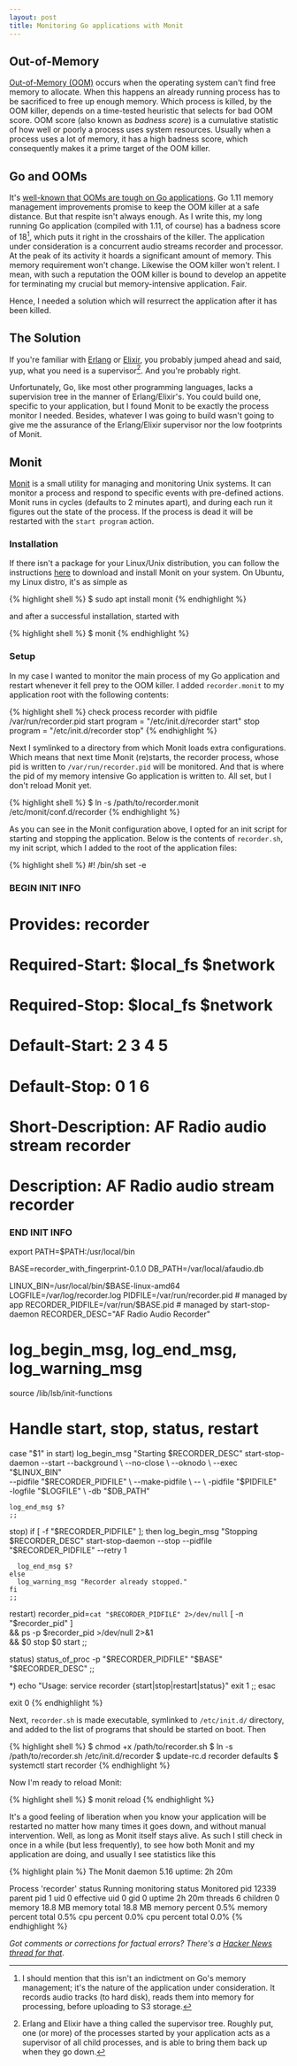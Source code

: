 ```yaml
---
layout: post
title: Monitoring Go applications with Monit
---
```


## Out-of-Memory

[Out-of-Memory (OOM)][OOM] occurs when the operating system can't find free
memory to allocate. When this happens an already running process has to be
sacrificed to free up enough memory. Which process is killed, by the OOM killer,
depends on a time-tested heuristic that selects for bad OOM score. OOM score
(also known as _badness score_) is a cumulative statistic of how well or poorly
a process uses system resources.  Usually when a process uses a lot of memory,
it has a high badness score, which consequently makes it a prime target of the
OOM killer.

## Go and OOMs

It's [well-known that OOMs are tough on Go applications][GoOOM]. Go 1.11 memory
management improvements promise to keep the OOM killer at a safe distance. But
that respite isn't always enough. As I write this, my long running Go
application (compiled with 1.11, of course) has a badness score of
18[^fn-oom_score], which puts it right in the crosshairs of the killer. The
application under consideration is a concurrent audio streams recorder and
processor.  At the peak of its activity it hoards a significant amount of
memory. This memory requirement won't change. Likewise the OOM killer won't
relent. I mean, with such a reputation the OOM killer is bound to develop an
appetite for terminating my crucial but memory-intensive application. Fair.

Hence, I needed a solution which will resurrect the application after it has
been killed.

## The Solution

If you're familiar with [Erlang] or [Elixir], you probably jumped ahead and
said, yup, what you need is a supervisor[^fn-beam_otp_supervisor].  And you're
probably right.

Unfortunately, Go, like most other programming languages, lacks a supervision
tree in the manner of Erlang/Elixir's. You could build one, specific to your
application, but I found Monit to be exactly the process monitor I needed.
Besides, whatever I was going to build wasn't going to give me the assurance of
the Erlang/Elixir supervisor nor the low footprints of Monit.

## Monit

[Monit] is a small utility for managing and monitoring Unix systems. It can
monitor a process and respond to specific events with pre-defined actions. Monit
runs in cycles (defaults to 2 minutes apart), and during each run it figures out
the state of the process. If the process is dead it will be restarted with the
`start program` action.

### Installation

If there isn't a package for your Linux/Unix distribution, you can follow the
instructions [here][MonitDownload] to download and install Monit on your system.
On Ubuntu, my Linux distro, it's as simple as

{% highlight shell %} $ sudo apt install monit {% endhighlight %}

and after a successful installation, started with

{% highlight shell %}
$ monit
{% endhighlight %}

### Setup

In my case I wanted to monitor the main process of my Go application and restart
whenever it fell prey to the OOM killer. I added `recorder.monit` to my
application root with the following contents:

{% highlight shell %}
check process recorder with pidfile /var/run/recorder.pid
  start program = "/etc/init.d/recorder start"
  stop program = "/etc/init.d/recorder stop"
{% endhighlight %}

Next I symlinked to a directory from which Monit loads extra configurations.
Which means that next time Monit (re)starts, the recorder process, whose pid is
written to `/var/run/recorder.pid` will be monitored. And that is where the pid
of my memory intensive Go application is written to. All set, but I don't reload
Monit yet.

{% highlight shell %}
$ ln -s /path/to/recorder.monit /etc/monit/conf.d/recorder
{% endhighlight %}

As you can see in the Monit configuration above, I opted for an init script for
starting and stopping the application. Below is the contents of `recorder.sh`,
my init script, which I added to the root of the application files:

{% highlight shell %}
#! /bin/sh
set -e

### BEGIN INIT INFO
# Provides:          recorder
# Required-Start:    $local_fs $network
# Required-Stop:     $local_fs $network
# Default-Start:     2 3 4 5
# Default-Stop:      0 1 6
# Short-Description: AF Radio audio stream recorder
# Description:       AF Radio audio stream recorder
### END INIT INFO

export PATH=$PATH:/usr/local/bin

BASE=recorder_with_fingerprint-0.1.0
DB_PATH=/var/local/afaudio.db

LINUX_BIN=/usr/local/bin/$BASE-linux-amd64
LOGFILE=/var/log/recorder.log
PIDFILE=/var/run/recorder.pid # managed by app
RECORDER_PIDFILE=/var/run/$BASE.pid # managed by start-stop-daemon
RECORDER_DESC="AF Radio Audio Recorder"

# log_begin_msg, log_end_msg, log_warning_msg
source /lib/lsb/init-functions

# Handle start, stop, status, restart
case "$1" in
  start)
    log_begin_msg "Starting $RECORDER_DESC"
    start-stop-daemon --start --background \
      --no-close \
      --oknodo \
      --exec "$LINUX_BIN" \
      --pidfile "$RECORDER_PIDFILE" \
      --make-pidfile \
      -- \
        -pidfile "$PIDFILE" \
        -logfile "$LOGFILE" \
        -db "$DB_PATH"

    log_end_msg $?
    ;;

  stop)
    if [ -f "$RECORDER_PIDFILE" ]; then
      log_begin_msg "Stopping $RECORDER_DESC"
      start-stop-daemon --stop --pidfile "$RECORDER_PIDFILE" --retry 1

      log_end_msg $?
    else
      log_warning_msg "Recorder already stopped."
    fi
    ;;

  restart)
  recorder_pid=`cat "$RECORDER_PIDFILE" 2>/dev/null`
  [ -n "$recorder_pid" ] \
    && ps -p $recorder_pid >/dev/null 2>&1 \
    && $0 stop
  $0 start
    ;;

  status)
    status_of_proc -p "$RECORDER_PIDFILE" "$BASE" "$RECORDER_DESC"
    ;;

  *)
    echo "Usage: service recorder {start|stop|restart|status}"
    exit 1
    ;;
esac

exit 0
{% endhighlight %}

Next, `recorder.sh` is made executable, symlinked to `/etc/init.d/` directory,
and added to the list of programs that should be started on boot. Then

{% highlight shell %}
$ chmod +x /path/to/recorder.sh
$ ln -s /path/to/recorder.sh /etc/init.d/recorder
$ update-rc.d recorder defaults
$ systemctl start recorder
{% endhighlight %}

Now I'm ready to reload Monit:

{% highlight shell %}
$ monit reload
{% endhighlight %}

It's a good feeling of liberation when you know your application will be
restarted no matter how many times it goes down, and without manual
intervention. Well, as long as Monit itself stays alive.  As such I still check
in once in a while (but less frequently), to see how both Monit and my
application are doing, and usually I see statistics like this

{% highlight plain %}
The Monit daemon 5.16 uptime: 2h 20m

Process 'recorder'
  status                            Running
  monitoring status                 Monitored
  pid                               12339
  parent pid                        1
  uid                               0
  effective uid                     0
  gid                               0
  uptime                            2h 20m
  threads                           6
  children                          0
  memory                            18.8 MB
  memory total                      18.8 MB
  memory percent                    0.5%
  memory percent total              0.5%
  cpu percent                       0.0%
  cpu percent total                 0.0%
{% endhighlight %}


_Got comments or corrections for factual errors?  There's a [Hacker News thread
for that][MonitHN]_.

[^fn-oom_score]: I should mention that this isn't an indictment on Go's memory management; it's the nature of the application under consideration. It records audio tracks (to hard disk), reads them into memory for processing, before uploading to S3 storage.
[^fn-beam_otp_supervisor]: Erlang and Elixir have a thing called the supervisor tree. Roughly put, one (or more) of the processes started by your application acts as a supervisor of all child processes, and is able to bring them back up when they go down.

[GoOOM]:         https://blog.golang.org/ismmkeynote/
[OOM]:           https://lwn.net/Articles/317814/
[Erlang]:        https://www.erlang.org
[Elixir]:        https://elixir-lang.org/
[Monit]:         https://mmonit.com/monit/
[MonitDownload]: https://mmonit.com/monit/#download
[MonitHN]:       https://news.ycombinator.com/item?id=18050513
